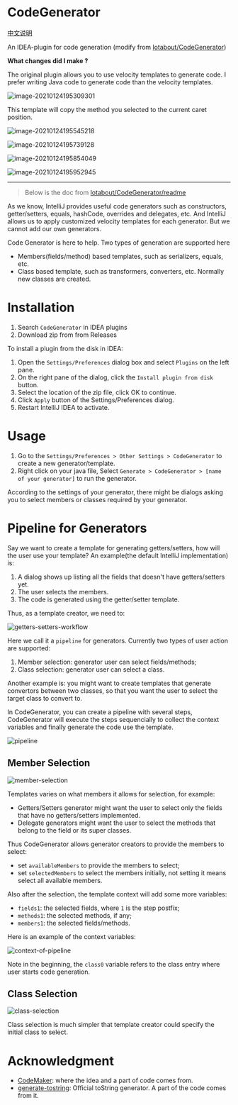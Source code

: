 # CodeGenerator

[中文说明](./doc/readme-zh.md)

An IDEA-plugin for code generation (modify from [lotabout/CodeGenerator](https://github.com/lotabout/CodeGenerator))

**What changes did I make ?**

The original plugin allows you to use velocity templates to generate code. I prefer writing Java code to generate code than the velocity templates.

![image-20210124195309301](./doc/pictures/example.png)

This template will copy the method you selected to the current caret position.

![image-20210124195545218](./doc/pictures/example1.png)

![image-20210124195739128](./doc/pictures/example2.png)

![image-20210124195854049](./doc/pictures/example3.png)

![image-20210124195952945](./doc/pictures/example4.png)



---

> Below is the doc from [lotabout/CodeGenerator/readme](https://github.com/lotabout/CodeGenerator)

As we know, IntelliJ provides useful code generators such as constructors,
getter/setters, equals, hashCode, overrides and delegates, etc. And IntelliJ
allows us to apply customized velocity templates for each generator. But we
cannot add our own generators.

Code Generator is here to help. Two types of generation are supported here
- Members(fields/method) based templates, such as serializers, equals, etc.
- Class based template, such as transformers, converters, etc. Normally new classes are created.

# Installation

1. Search `CodeGenerator` in IDEA plugins
2. Download zip from from Releases

To install a plugin from the disk in IDEA:

1. Open the `Settings/Preferences` dialog box and select `Plugins` on the left pane.
2. On the right pane of the dialog, click the `Install plugin from disk` button.
3. Select the location of the zip file, click OK to continue.
4. Click `Apply` button of the Settings/Preferences dialog.
5. Restart IntelliJ IDEA to activate.

# Usage

1. Go to the `Settings/Preferences > Other Settings > CodeGenerator` to
   create a new generator/template.
2. Right click on your java file, Select `Generate > CodeGenerator > [name of
   your generator]` to run the generator.

According to the settings of your generator, there might be dialogs
asking you to select members or classes required by your generator.

# Pipeline for Generators

Say we want to create a template for generating getters/setters, how will the
user use your template? An example(the default IntelliJ implementation) is:

1. A dialog shows up listing all the fields that doesn't have
   getters/setters yet.
2. The user selects the members.
3. The code is generated using the getter/setter template.

Thus, as a template creator, we need to:

![getters-setters-workflow](https://user-images.githubusercontent.com/1527040/31721488-23332b7a-b3df-11e7-883f-cac8e2be45a5.png)

Here we call it a `pipeline` for generators. Currently two types of user
action are supported:

1. Member selection: generator user can select fields/methods;
2. Class selection: generator user can select a class.

Another example is: you might want to create templates that generate
convertors between two classes, so that you want the user to select the target
class to convert to.

In CodeGenerator, you can create a pipeline with several steps, CodeGenerator
will execute the steps sequencially to collect the context variables and finally
generate the code use the template.

![pipeline](https://user-images.githubusercontent.com/1527040/31721412-e9efcc38-b3de-11e7-99cd-44e3dd37b947.png)

## Member Selection

![member-selection](https://user-images.githubusercontent.com/1527040/31722083-c48779e4-b3e0-11e7-8441-a53a1b76de5d.png)

Templates varies on what members it allows for selection, for example:

- Getters/Setters generator might want the user to select only the fields that
    have no getters/setters implemented.
- Delegate generators might want the user to select the methods that belong to
    the field or its super classes.

Thus CodeGenerator allows generator creators to provide the members to select:

- set `availableMembers` to provide the members to select;
- set `selectedMembers` to select the members initially, not setting it means
    select all available members.

Also after the selection, the template context will add some more variables:

- `fields1`: the selected fields, where `1` is the step postfix;
- `methods1`: the selected methods, if any;
- `members1`: the selected fields/methods.

Here is an example of the context variables:

![context-of-pipeline](https://user-images.githubusercontent.com/1527040/31721898-3629df8e-b3e0-11e7-8ac2-ca75680356cd.png)

Note in the beginning, the `class0` variable refers to the class entry where
user starts code generation.

## Class Selection

![class-selection](https://user-images.githubusercontent.com/1527040/31723071-77492986-b3e3-11e7-8408-3735957fa8d9.png)

Class selection is much simpler that template creator could specify the
initial class to select.

# Acknowledgment
- [CodeMaker](https://raw.githubusercontent.com/x-hansong/CodeMaker): where
    the idea and a part of code comes from.
- [generate-tostring](https://github.com/JetBrains/intellij-community/tree/master/plugins/generate-tostring):
  Official toString generator. A part of the code comes from it.

